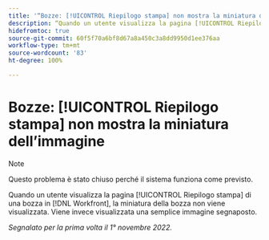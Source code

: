 ```yaml
---
title: '“Bozze: [!UICONTROL Riepilogo stampa] non mostra la miniatura dell’immagine”'
description: “Quando un utente visualizza la pagina [!UICONTROL Riepilogo stampa] di una bozza in [!DNL Workfront], la miniatura della bozza non viene visualizzata. Viene invece visualizzata una semplice immagine segnaposto.”
hidefromtoc: true
source-git-commit: 60f5f70a6bf8d67a8a450c3a8dd9950d1ee376aa
workflow-type: tm+mt
source-wordcount: '83'
ht-degree: 100%

---
```



# Bozze: [!UICONTROL Riepilogo stampa] non mostra la miniatura dell’immagine

<!--This is on both the WF and WFP TOCs-->

>[!NOTE]
>
>Questo problema è stato chiuso perché il sistema funziona come previsto. 

Quando un utente visualizza la pagina [!UICONTROL Riepilogo stampa] di una bozza in [!DNL Workfront], la miniatura della bozza non viene visualizzata. Viene invece visualizzata una semplice immagine segnaposto.

_Segnalato per la prima volta il 1° novembre 2022._

